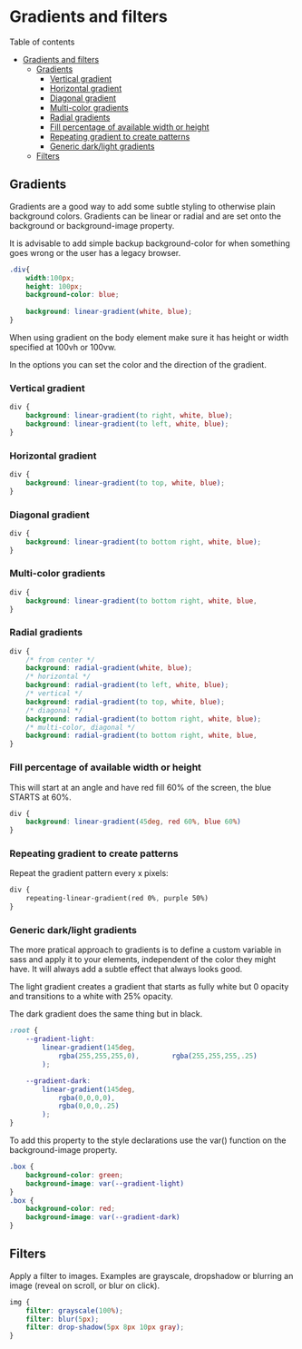 # Gradients and filters
Table of contents
- [Gradients and filters](#gradients-and-filters)
	- [Gradients](#gradients)
		- [Vertical gradient](#vertical-gradient)
		- [Horizontal gradient](#horizontal-gradient)
		- [Diagonal gradient](#diagonal-gradient)
		- [Multi-color gradients](#multi-color-gradients)
		- [Radial gradients](#radial-gradients)
		- [Fill percentage of available width or height](#fill-percentage-of-available-width-or-height)
		- [Repeating gradient to create patterns](#repeating-gradient-to-create-patterns)
		- [Generic dark/light gradients](#generic-darklight-gradients)
	- [Filters](#filters)

## Gradients
Gradients are a good way to add some subtle styling to otherwise plain background colors. Gradients can be linear or radial and are set onto the background or background-image property.

It is advisable to add simple backup background-color for when something goes wrong or the user has a legacy browser.
```CSS
.div{
	width:100px;
	height: 100px;
	background-color: blue; 
	
	background: linear-gradient(white, blue);
}
```
When using gradient on the body element make sure it has height or width specified at 100vh or 100vw.

In the options you can set the color and the direction of the gradient. 

### Vertical gradient
```CSS
div {
	background: linear-gradient(to right, white, blue);
 	background: linear-gradient(to left, white, blue);
}
```
### Horizontal gradient
```CSS
div {
	background: linear-gradient(to top, white, blue);
}
```
### Diagonal gradient
```CSS 	
div {
	background: linear-gradient(to bottom right, white, blue);
}
```
### Multi-color gradients
```CSS
div {
	background: linear-gradient(to bottom right, white, blue, 			yellow, green)
}
```
### Radial gradients
```CSS
div {
	/* from center */
	background: radial-gradient(white, blue);
	/* horizontal */
	background: radial-gradient(to left, white, blue);
	/* vertical */
	background: radial-gradient(to top, white, blue);
	/* diagonal */
	background: radial-gradient(to bottom right, white, blue);
	/* multi-color, diagonal */
	background: radial-gradient(to bottom right, white, blue,  			yellow, green);
}
```

### Fill percentage of available width or height
This will start at an angle and have red fill 60% of the screen, the blue STARTS at 60%.
```CSS
div {
	background: linear-gradient(45deg, red 60%, blue 60%)
}
```

### Repeating gradient to create patterns
Repeat the gradient pattern every x pixels:
```CSS
div {
	repeating-linear-gradient(red 0%, purple 50%) 
}
```
### Generic dark/light gradients
The more pratical approach to gradients is to define a custom variable in sass and apply it to your elements, independent of the color they might have. It will always add a subtle effect that always looks good.

The light gradient creates a gradient that starts as fully white but 0 opacity and transitions to a white with 25% opacity.

The dark gradient does the same thing but in black.
```CSS
:root {
	--gradient-light: 
		linear-gradient(145deg, 
			rgba(255,255,255,0), 		rgba(255,255,255,.25)
		);

	--gradient-dark: 
		linear-gradient(145deg, 
			rgba(0,0,0,0), 
			rgba(0,0,0,.25)
		);
}
```
To add this property to the style declarations use the var() function on the background-image property.
```CSS
.box { 
	background-color: green; 
	background-image: var(--gradient-light)
}
.box { 
	background-color: red; 
	background-image: var(--gradient-dark)
}

```
## Filters
Apply a filter to images. Examples are grayscale, dropshadow or blurring an image (reveal on scroll, or blur on click).
```CSS
img {
	filter: grayscale(100%); 
	filter: blur(5px); 
	filter: drop-shadow(5px 8px 10px gray);
}
```